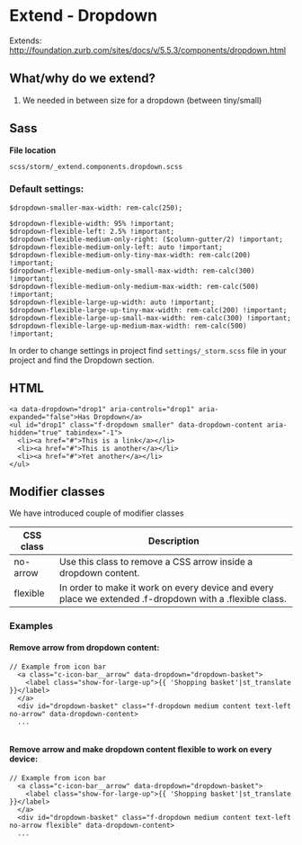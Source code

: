 # Extend - Dropdown

Extends: http://foundation.zurb.com/sites/docs/v/5.5.3/components/dropdown.html

## What/why do we extend?

1.  We needed in between size for a dropdown (between tiny/small)

## Sass

**File location**

``` 
scss/storm/_extend.components.dropdown.scss
```

### Default settings:

``` 
$dropdown-smaller-max-width: rem-calc(250);

$dropdown-flexible-width: 95% !important;
$dropdown-flexible-left: 2.5% !important;
$dropdown-flexible-medium-only-right: ($column-gutter/2) !important;
$dropdown-flexible-medium-only-left: auto !important;
$dropdown-flexible-medium-only-tiny-max-width: rem-calc(200) !important;
$dropdown-flexible-medium-only-small-max-width: rem-calc(300) !important;
$dropdown-flexible-medium-only-medium-max-width: rem-calc(500) !important;
$dropdown-flexible-large-up-width: auto !important;
$dropdown-flexible-large-up-tiny-max-width: rem-calc(200) !important;
$dropdown-flexible-large-up-small-max-width: rem-calc(300) !important;
$dropdown-flexible-large-up-medium-max-width: rem-calc(500) !important;
```

In order to change settings in project find `settings/_storm.scss` file in your project and find the Dropdown section.

## HTML

``` 
<a data-dropdown="drop1" aria-controls="drop1" aria-expanded="false">Has Dropdown</a>
<ul id="drop1" class="f-dropdown smaller" data-dropdown-content aria-hidden="true" tabindex="-1">
  <li><a href="#">This is a link</a></li>
  <li><a href="#">This is another</a></li>
  <li><a href="#">Yet another</a></li>
</ul>
```

## Modifier classes

We have introduced couple of modifier classes

| CSS class | Description                                                                                              |
| --------- | -------------------------------------------------------------------------------------------------------- |
| no-arrow  | Use this class to remove a CSS arrow inside a dropdown content.                                          |
| flexible  | In order to make it work on every device and every place we extended .f-dropdown with a .flexible class. |

### Examples

#### Remove arrow from dropdown content: 

``` 
// Example from icon bar
  <a class="c-icon-bar__arrow" data-dropdown="dropdown-basket">
    <label class="show-for-large-up">{{ 'Shopping basket'|st_translate }}</label>
  </a>
  <div id="dropdown-basket" class="f-dropdown medium content text-left no-arrow" data-dropdown-content>
  ...
  
```

#### Remove arrow and make dropdown content flexible to work on every device:

``` 
// Example from icon bar
  <a class="c-icon-bar__arrow" data-dropdown="dropdown-basket">
    <label class="show-for-large-up">{{ 'Shopping basket'|st_translate }}</label>
  </a>
  <div id="dropdown-basket" class="f-dropdown medium content text-left no-arrow flexible" data-dropdown-content>
  ...
  
```
